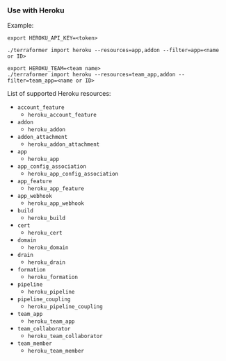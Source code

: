 ### Use with Heroku

Example:

```
export HEROKU_API_KEY=<token>

./terraformer import heroku --resources=app,addon --filter=app=<name or ID>

export HEROKU_TEAM=<team name>
./terraformer import heroku --resources=team_app,addon --filter=team_app=<name or ID>
```

List of supported Heroku resources:

*   `account_feature`
    * `heroku_account_feature`
*   `addon`
    * `heroku_addon`
*   `addon_attachment`
    * `heroku_addon_attachment`
*   `app`
    * `heroku_app`
*   `app_config_association`
    * `heroku_app_config_association`
*   `app_feature`
    * `heroku_app_feature`
*   `app_webhook`
    * `heroku_app_webhook`
*   `build`
    * `heroku_build`
*   `cert`
    * `heroku_cert`
*   `domain`
    * `heroku_domain`
*   `drain`
    * `heroku_drain`
*   `formation`
    * `heroku_formation`
*   `pipeline`
    * `heroku_pipeline`
*   `pipeline_coupling`
    * `heroku_pipeline_coupling`
*   `team_app`
    * `heroku_team_app`
*   `team_collaborator`
    * `heroku_team_collaborator`
*   `team_member`
    * `heroku_team_member`

